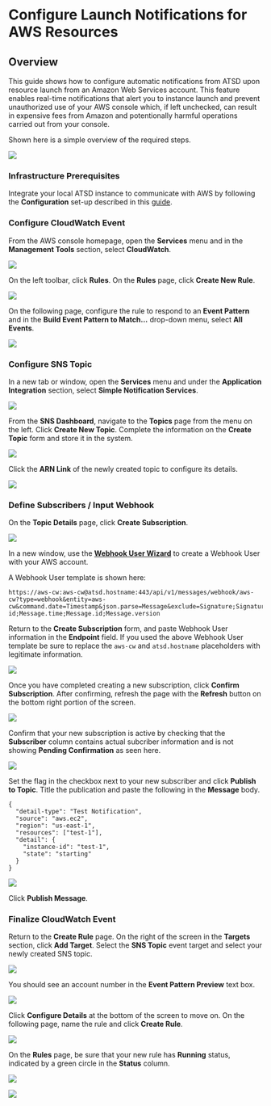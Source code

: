# Configure Launch Notifications for AWS Resources

## Overview

This guide shows how to configure automatic notifications from ATSD upon resource launch from an Amazon Web Services account. This feature enables real-time notifications that alert you to instance launch and prevent unauthorized use of your AWS console which, if left unchecked, can result in expensive fees from Amazon and potentionally harmful operations carried out from your console.

Shown here is a simple overview of the required steps.

![](images/cw-alerts-flow.png)

### Infrastructure Prerequisites

Integrate your local ATSD instance to communicate with AWS by following the **Configuration** set-up described in this [guide](/../../tree/master/how-to/aws/route53-health-checks/README.md#configuration).

### Configure CloudWatch Event

From the AWS console homepage, open the **Services** menu and in the **Management Tools** section, select **CloudWatch**.

![](images/cw-menu.png)

On the left toolbar, click **Rules**. On the **Rules** page, click **Create New Rule**.

![](images/cw1.png)

On the following page, configure the rule to respond to an **Event Pattern** and in the **Build Event Pattern to Match...** drop-down menu, select **All Events**.

![](images/cw-2.png)

### Configure SNS Topic

In a new tab or window, open the **Services** menu and under the **Application Integration** section, select **Simple Notification Services**.

![](images/app-integration-sns.png)

From the **SNS Dashboard**, navigate to the **Topics** page from the menu on the left. Click **Create New Topic**. Complete the information on the **Create Topic** form and store it in the system.

![](images/sns-1.png)

Click the **ARN Link** of the newly created topic to configure its details.

![](images/sns-2.png)

### Define Subscribers / Input Webhook

On the **Topic Details** page, click **Create Subscription**.

![](images/sns-3.png)

In a new window, use the [**Webhook User Wizard**](https://github.com/axibase/atsd/blob/master/api/data/messages/webhook.md#webhook-user-wizard) to create a Webhook User with your AWS account.

A Webhook User template is shown here:

```
https://aws-cw:aws-cw@atsd.hostname:443/api/v1/messages/webhook/aws-cw?type=webhook&entity=aws-cw&command.date=Timestamp&json.parse=Message&exclude=Signature;SignatureVersion;SigningCertURL;SignatureVersion;UnsubscribeURL;MessageId;Message.detail.instance-id;Message.time;Message.id;Message.version
```

Return to the **Create Subscription** form, and paste Webhook User information in the **Endpoint** field. If you used the above Webhook User template be sure to replace the `aws-cw` and `atsd.hostname` placeholders with legitimate information.

![](images/sns-4.png)

Once you have completed creating a new subscription, click **Confirm Subscription**. After confirming, refresh the page with the **Refresh** button on the bottom right portion of the screen. 

![](images/sns-5.png)

Confirm that your new subscription is active by checking that the **Subscriber** column contains actual subcriber information and is not showing **Pending Confirmation** as seen here.

![](images/sns-6.png)

Set the flag in the checkbox next to your new subscriber and click **Publish to Topic**. Title the publication and paste the following in the **Message** body.

```
{
  "detail-type": "Test Notification",
  "source": "aws.ec2",
  "region": "us-east-1",
  "resources": ["test-1"],
  "detail": {
    "instance-id": "test-1",
    "state": "starting"
  }
}
```

![](images/cw-6.png)

Click **Publish Message**.

### Finalize CloudWatch Event

Return to the **Create Rule** page. On the right of the screen in the **Targets** section, click **Add Target**. Select the **SNS Topic** event target and select your newly created SNS topic.

![](images/cw-3.png)

You should see an account number in the **Event Pattern Preview** text box.

![](images/cw-4.png)

Click **Configure Details** at the bottom of the screen to move on. On the following page, name the rule and click **Create Rule**.

![](images/cw-5.png)

On the **Rules** page, be sure that your new rule has **Running** status, indicated by a green circle in the **Status** column.

![](images/cw-7.png)

![](images/cw-8.png)
